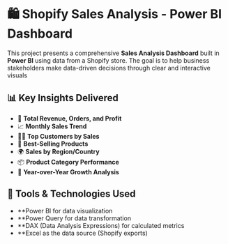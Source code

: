# 🛍️ Shopify Sales Analysis - Power BI Dashboard

This project presents a comprehensive **Sales Analysis Dashboard** built in **Power BI** using data from a Shopify store. The goal is to help business stakeholders make data-driven decisions through clear and interactive visuals

## 📊 Key Insights Delivered

- 🧾 **Total Revenue, Orders, and Profit**
- 📈 **Monthly Sales Trend**
- 🧍‍♀️ **Top Customers by Sales**
- 🛒 **Best-Selling Products**
- 🌍 **Sales by Region/Country**
- 📦 **Product Category Performance**
- 📅 **Year-over-Year Growth Analysis**

## 🧰 Tools & Technologies Used

- **Power BI for data visualization
- **Power Query for data transformation
- **DAX (Data Analysis Expressions) for calculated metrics
- **Excel as the data source (Shopify exports)


